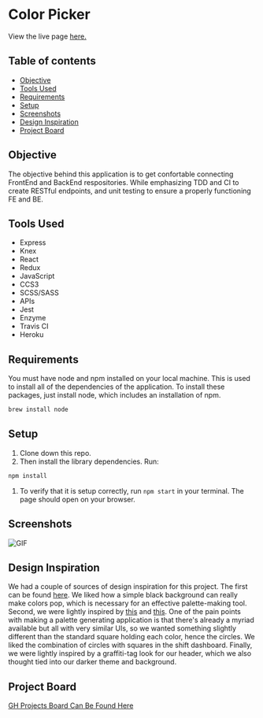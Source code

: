 # Color Picker
View the live page [here.](https://color-picker-fe.herokuapp.com/)

## Table of contents
* [Objective](#Objective)
* [Tools Used](#Tools-Used)
* [Requirements](#Requirements)
* [Setup](#Setup)
* [Screenshots](#Screenshots)
* [Design Inspiration](#Design-Inspiration)
* [Project Board](#Project-Board)

## Objective

  The objective behind this application is to get confortable connecting FrontEnd and BackEnd respositories. While emphasizing TDD and CI to create RESTful endpoints, and unit testing to ensure a properly functioning FE and BE.

## Tools Used
- Express
- Knex
- React
- Redux
- JavaScript
- CCS3
- SCSS/SASS
- APIs
- Jest
- Enzyme
- Travis CI
- Heroku

## Requirements

You must have node and npm installed on your local machine. This is used to install all of the dependencies of the application. To install these packages, just install node, which includes an installation of npm.

```bash
brew install node
```

## Setup

1. Clone down this repo.
1. Then install the library dependencies. Run:

```bash
npm install
```
1. To verify that it is setup correctly, run `npm start` in your terminal. The page should open on your browser.

## Screenshots
![GIF](https://github.com/color-coordinated/color-picker-fe/blob/master/src/images/Color-Picker-Demo.gif)

## Design Inspiration

We had a couple of sources of design inspiration for this project. The first can be found [here](https://dribbble.com/shots/8971108-Biometrics-DD-Animation-Series). We liked how a simple black background can really make colors pop, which is necessary for an effective palette-making tool. Second, we were lightly inspired by [this](https://dribbble.com/shots/6437017-Shift-Dashboard-Dark-Mode) and [this](https://dribbble.com/shots/8956943-National-Park-Icons). One of the pain points with making a palette generating application is that there's already a myriad available but all with very similar UIs, so we wanted something slightly different than the standard square holding each color, hence the circles. We liked the combination of circles with squares in the shift dashboard. Finally, we were lightly inspired by a graffiti-tag look for our header, which we also thought tied into our darker theme and background.

## Project Board
[GH Projects Board Can Be Found Here](https://github.com/orgs/color-coordinated/projects/1)

